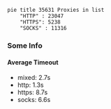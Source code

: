 
```mermaid
pie title 35631 Proxies in list
    "HTTP" : 23047
    "HTTPS": 5238
    "SOCKS" : 11316
```

### Some Info
#### Average Timeout

- mixed: 2.7s
- http: 1.3s
- https: 8.7s
- socks: 6.6s